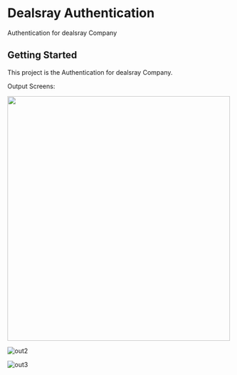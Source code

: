 # Dealsray Authentication

Authentication for dealsray Company

## Getting Started

This project is the Authentication for dealsray Company.

Output Screens:

<img src = '![out1](https://github.com/VishnuKumar-cyber/Postman_app/Output/out1/jpg)' height="550" width="500">

![out2](https://github.com/VishnuKumar-cyber/Postman_app/assets/77339616/15a3a978-af85-4437-9dcc-912368a86b00)

![out3](https://github.com/VishnuKumar-cyber/Postman_app/assets/77339616/23a48f69-8841-4749-8b9b-6f0a2c7ce33f)



